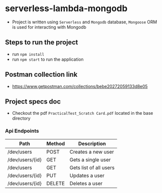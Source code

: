 # serverless-lambda-mongodb

- Project is written using `Serverless` and `Mongodb` database, `Mongoose` ORM is used for interacting with Mongodb

## Steps to run the project

- run `npm install`
- run `npm start` to run the application

## Postman collection link

- https://www.getpostman.com/collections/bebe20272059133d8e05

## Project specs doc

- Checkout the pdf `PracticalTest_Scratch Card.pdf` located in the base directory

### Api Endpoints

| Path  | Method | Description |
| ------------- | ------------- | ------------- |
| /dev/users  | POST | Creates a new user |
| /dev/users/{id} | GET | Gets a single user |
| /dev/users | GET | Gets list of all users |
| /dev/users/{id} | PUT | Updates a user |
| /dev/users/{id} | DELETE | Deletes a user |



